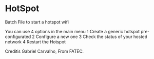# HotSpot
Batch File to start a hotspot wifi

You can use 4 options in the main menu
1 Create a generic hotspot pre-configurated
2 Configure a new one
3 Check the status of your hosted network
4 Restart the Hotspot

Creditis Gabriel Carvalho, From FATEC.
